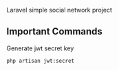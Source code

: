 Laravel simple social network project


## Important Commands

Generate jwt secret key

```bash
php artisan jwt:secret
```


